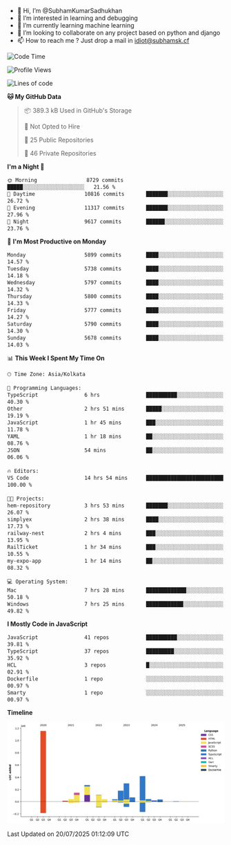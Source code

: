 - 👋 Hi, I’m @SubhamKumarSadhukhan
- 👀 I’m interested in learning and debugging
- 🌱 I’m currently learning machine learning
- 💞️ I’m looking to collaborate on any project based on python and django
- 📫 How to reach me ?
      Just drop a mail in idiot@subhamsk.cf

<!---
SubhamKumarSadhukhan/SubhamKumarSadhukhan is a ✨ special ✨ repository because its `README.md` (this file) appears on your GitHub profile.
You can click the Preview link to take a look at your changes.
--->


<!--START_SECTION:waka-->
![Code Time](http://img.shields.io/badge/Code%20Time-3%2C006%20hrs%201%20min-blue)

![Profile Views](http://img.shields.io/badge/Profile%20Views-0-blue)

![Lines of code](https://img.shields.io/badge/From%20Hello%20World%20I%27ve%20Written-2.9%20million%20lines%20of%20code-blue)

**🐱 My GitHub Data** 

> 📦 389.3 kB Used in GitHub's Storage 
 > 
> 🚫 Not Opted to Hire
 > 
> 📜 25 Public Repositories 
 > 
> 🔑 46 Private Repositories 
 > 
**I'm a Night 🦉** 

```text
🌞 Morning                8729 commits        █████░░░░░░░░░░░░░░░░░░░░   21.56 % 
🌆 Daytime                10816 commits       ███████░░░░░░░░░░░░░░░░░░   26.72 % 
🌃 Evening                11317 commits       ███████░░░░░░░░░░░░░░░░░░   27.96 % 
🌙 Night                  9617 commits        ██████░░░░░░░░░░░░░░░░░░░   23.76 % 
```
📅 **I'm Most Productive on Monday** 

```text
Monday                   5899 commits        ████░░░░░░░░░░░░░░░░░░░░░   14.57 % 
Tuesday                  5738 commits        ████░░░░░░░░░░░░░░░░░░░░░   14.18 % 
Wednesday                5797 commits        ████░░░░░░░░░░░░░░░░░░░░░   14.32 % 
Thursday                 5800 commits        ████░░░░░░░░░░░░░░░░░░░░░   14.33 % 
Friday                   5777 commits        ████░░░░░░░░░░░░░░░░░░░░░   14.27 % 
Saturday                 5790 commits        ████░░░░░░░░░░░░░░░░░░░░░   14.30 % 
Sunday                   5678 commits        ████░░░░░░░░░░░░░░░░░░░░░   14.03 % 
```


📊 **This Week I Spent My Time On** 

```text
🕑︎ Time Zone: Asia/Kolkata

💬 Programming Languages: 
TypeScript               6 hrs               ██████████░░░░░░░░░░░░░░░   40.30 % 
Other                    2 hrs 51 mins       █████░░░░░░░░░░░░░░░░░░░░   19.19 % 
JavaScript               1 hr 45 mins        ███░░░░░░░░░░░░░░░░░░░░░░   11.78 % 
YAML                     1 hr 18 mins        ██░░░░░░░░░░░░░░░░░░░░░░░   08.76 % 
JSON                     54 mins             ██░░░░░░░░░░░░░░░░░░░░░░░   06.06 % 

🔥 Editors: 
VS Code                  14 hrs 54 mins      █████████████████████████   100.00 % 

🐱‍💻 Projects: 
hem-repository           3 hrs 53 mins       ███████░░░░░░░░░░░░░░░░░░   26.07 % 
simplyex                 2 hrs 38 mins       ████░░░░░░░░░░░░░░░░░░░░░   17.73 % 
railway-nest             2 hrs 4 mins        ███░░░░░░░░░░░░░░░░░░░░░░   13.95 % 
RailTicket               1 hr 34 mins        ███░░░░░░░░░░░░░░░░░░░░░░   10.55 % 
my-expo-app              1 hr 14 mins        ██░░░░░░░░░░░░░░░░░░░░░░░   08.32 % 

💻 Operating System: 
Mac                      7 hrs 28 mins       █████████████░░░░░░░░░░░░   50.18 % 
Windows                  7 hrs 25 mins       ████████████░░░░░░░░░░░░░   49.82 % 
```

**I Mostly Code in JavaScript** 

```text
JavaScript               41 repos            ██████████░░░░░░░░░░░░░░░   39.81 % 
TypeScript               37 repos            █████████░░░░░░░░░░░░░░░░   35.92 % 
HCL                      3 repos             █░░░░░░░░░░░░░░░░░░░░░░░░   02.91 % 
Dockerfile               1 repo              ░░░░░░░░░░░░░░░░░░░░░░░░░   00.97 % 
Smarty                   1 repo              ░░░░░░░░░░░░░░░░░░░░░░░░░   00.97 % 
```



**Timeline**

![Lines of Code chart](https://raw.githubusercontent.com/SubhamKumarSadhukhan/SubhamKumarSadhukhan/main/assets/bar_graph.png)


 Last Updated on 20/07/2025 01:12:09 UTC
<!--END_SECTION:waka-->
